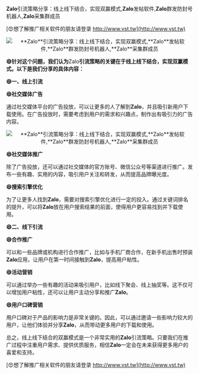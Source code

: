 **Zalo**引流策略分享：线上线下结合，实现双赢模式,**Zalo**发帖软件,**Zalo**群发防封号机器人,**Zalo**采集群成员

[😍想了解推广相关软件的朋友请登录 http://www.vst.tw](http://www.vst.tw)

 <center><img src="https://vst.tw/MP4/tuiguang/png/0.png" alt="**Zalo**引流策略分享：线上线下结合，实现双赢模式,**Zalo**发帖软件,**Zalo**群发防封号机器人,**Zalo**采集群成员"></center>

**😄针对这个问题，我们认为**Zalo**引流策略的关键在于线上线下结合，实现双赢模式。以下是我们分享的具体内容：**

**😄一、线上引流**

**😄社交媒体广告**

通过社交媒体平台的广告投放，可以让更多的人了解到**Zalo**，并且吸引新用户下载使用。在广告投放时，需要考虑到用户的需求和兴趣点，制作出有吸引力的广告内容。

 <center><img src="https://vst.tw/MP4/tuiguang/png/0.png" alt="**Zalo**引流策略分享：线上线下结合，实现双赢模式,**Zalo**发帖软件,**Zalo**群发防封号机器人,**Zalo**采集群成员"></center>

**😄社交媒体推广**

除了广告投放，还可以通过社交媒体的官方账号、微信公众号等渠道进行推广。发布一些有趣、实用的内容，吸引用户关注和转发，从而提高品牌曝光度。

**😄搜索引擎优化**

为了让更多人找到**Zalo**，需要对搜索引擎优化进行一定的投入。通过关键词排名的提升，可以将**Zalo**放在用户搜索结果的前面，使得用户更容易找到并下载使用。

**😄二、线下引流**

**😄合作推广**

可以和一些品牌或机构进行合作推广，比如与手机厂商合作，在新手机出售时预装**Zalo**应用，让用户在第一时间接触到**Zalo**，提高用户粘性。

**😄活动营销**

可以通过举办一些有趣的活动来吸引用户，比如线下聚会、线上抽奖等。这不仅可以增加用户粘性，还可以让用户主动分享和推广**Zalo**。

**😄用户口碑营销**

用户口碑对于产品的影响力是非常关键的。因此，可以通过邀请一些影响力较大的用户，让他们体验并分享**Zalo**，从而带动更多用户的下载和使用。

总之，线上线下结合的双赢模式是一个非常实用的**Zalo**引流策略。只要我们在推广过程中注重用户需求、提供优质服务，相信**Zalo**一定会在未来获得更多用户的喜爱和支持。

[😍想了解推广相关软件的朋友请登录 http://www.vst.tw](http://www.vst.tw)



